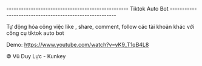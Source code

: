 -------------------------------------------------- Tiktok Auto Bot --------------------------------------------------------

Tự động hóa công việc like , share, comment, follow các tài khoản khác với công cụ tiktok auto bot

Demo: https://www.youtube.com/watch?v=yK9_T1qB4L8

© Vũ Duy Lực - Kunkey
